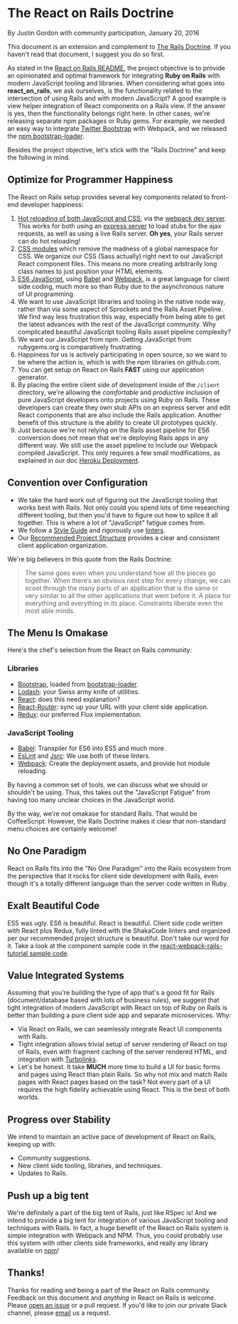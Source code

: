 # The React on Rails Doctrine

By Justin Gordon with community participation, January 20, 2016

This document is an extension and complement to [The Rails Doctrine](http://rubyonrails.org/doctrine/). If you haven't read that document, I suggest you do so first.

As stated in the [React on Rails README](../README.md), the project objective is to provide an opinionated and optimal framework for integrating **Ruby on Rails** with modern JavaScript tooling and libraries. When considering what goes into **react_on_rails**, we ask ourselves, is the functionality related to the intersection of using Rails and with modern JavaScript? A good example is view helper integration of React components on a Rails view. If the answer is yes, then the functionality belongs right here. In other cases, we're releasing separate npm packages or Ruby gems. For example, we needed an easy way to integrate [Twitter Bootstrap](http://getbootstrap.com/) with Webpack, and we released the [npm bootstrap-loader](https://github.com/shakacode/bootstrap-loader/). 

Besides the project objective, let's stick with the "Rails Doctrine" and keep the following in mind.

## Optimize for Programmer Happiness
The React on Rails setup provides several key components related to front-end developer happiness:

1. [Hot reloading of both JavaScript and CSS](https://gaearon.github.io/react-hot-loader/), via the [webpack dev server](https://webpack.github.io/docs/webpack-dev-server.html). This works for both using an [express server](http://expressjs.com/) to load stubs for the ajax requests, as well as using a live Rails server. **Oh yes**, your Rails server can do hot reloading!
2. [CSS modules](https://github.com/css-modules/webpack-demo) which remove the madness of a global namespace for CSS. We organize our CSS (Sass actually) right next to our JavaScript React component files. This means no more creating arbitrarily long class names to just position your HTML elements.
3. [ES6 JavaScript](http://es6-features.org/#Constants), using [Babel](https://babeljs.io/) and [Webpack](http://webpack.github.io/), is a great language for client side coding, much more so than Ruby due to the asynchronous nature of UI programming. 
4. We want to use JavaScript libraries and tooling in the native node way, rather than via some aspect of Sprockets and the Rails Asset Pipeline. We find way less frustration this way, especially from being able to get the latest advances with the rest of the JavaScript community. Why complicated beautiful JavaScript tooling Rails asset pipeline complexity?
5. We want our JavaScript from npm. Getting JavaScript from rubygems.org is comparatively frustrating.
6. Happiness for us is actively participating in open source, so we want to be where the action is, which is with the npm libraries on github.com.
7. You can get setup on React on Rails **FAST** using our application generator.
8. By placing the entire client side of development inside of the `/client` directory, we're allowing the *comfortable* and *productive* inclusion of pure JavaScript developers onto projects using Ruby on Rails. These developers can create they own stub APIs on an express server and edit React components that are also include the Rails application. Another benefit of this structure is the ability to create UI prototypes quickly.
9. Just because we're not relying on the Rails asset pipeline for ES6 conversion does not mean that we're deploying Rails apps in any different way. We still use the asset pipeline to include our Webpack compiled JavaScript. This only requires a few small modifications, as explained in our doc [Heroku Deployment](additional_reading/heroku_deployment.md).

## Convention over Configuration
* We take the hard work out of figuring out the JavaScript tooling that works best with Rails. Not only could you spend lots of time researching different tooling, but then you'd have to figure out how to splice it all together. This is where a lot of "JavaScript" fatigue comes from.
* We follow a [Style Guide](coding-style/style.md) and rigorously use [linters](coding-style/linters.md).
* Our [Recommended Project Structure](recommended-project-structure.md) provides a clear and consistent client application organization.

We're big believers in this quote from the Rails Doctrine: 

> The same goes even when you understand how all the pieces go together. When there’s an obvious next step for every change, we can scoot through the many parts of an application that is the same or very similar to all the other applications that went before it. A place for everything and everything in its place. Constraints liberate even the most able minds.


## The Menu Is Omakase

Here's the chef's selection from the React on Rails community:

### Libraries
* [Bootstrap](http://getbootstrap.com/), loaded from [bootstrap-loader](https://github.com/shakacode/bootstrap-loader/).
* [Lodash](https://lodash.com/): your Swiss army knife of utilities.
* [React](https://github.com/rackt/react-router): does this need explanation? 
* [React-Router](https://github.com/rackt/react-router): sync up your URL with your client side application.
* [Redux](https://github.com/rackt/redux): our preferred Flux implementation.

### JavaScript Tooling
* [Babel](https://babeljs.io/): Transpiler for ES6 into ES5 and much more.
* [EsLint](http://eslint.org/) and [Jsrc](http://jscs.info/): We use both of these linters.
* [Webpack](http://webpack.github.io/): Create the deployment assets, and provide hot module reloading.

By having a common set of tools, we can discuss what we should or shouldn't be using. Thus, this takes out the "JavaScript Fatigue" from having too many unclear choices in the JavaScript world.

By the way, we're *not* omakase for standard Rails. That would be CoffeeScript. However, the Rails Doctrine makes it clear that non-standard menu choices are certainly welcome!

## No One Paradigm
React on Rails fits into the "No One Paradigm" into the Rails ecosystem from the perspective that it rocks for client side development with Rails, even though it's a totally different language than the server code written in Ruby.

## Exalt Beautiful Code
ES5 was ugly. ES6 is beautiful. React is beautiful. Client side code written with React plus Redux, fully linted with the ShakaCode linters and organized per our recommended project structure is beautiful. Don't take our word for it. Take a look at the component sample code in the [react-webpack-rails-tutorial sample code](https://github.com/shakacode/react-webpack-rails-tutorial/tree/master/client/app/bundles/comments).

## Value Integrated Systems
Assuming that you're building the type of app that's a good fit for Rails (document/database based with lots of business rules), we suggest that tight integration of modern JavaScript with React on top of Ruby on Rails is better than building a pure client side app and separate microservices. Why:

* Via React on Rails, we can seamlessly integrate React UI components with Rails.
* Tight integration allows trivial setup of server rendering of React on top of Rails, even with fragment caching of the server rendered HTML, and integration with [Turbolinks](https://github.com/rails/turbolinks).
* Let's be honest. It take **MUCH** more time to build a UI for basic forms and pages using React than plain Rails. So why not mix and match Rails pages with React pages based on the task? Not every part of a UI requires the high fidelity achievable using React. This is the best of both worlds. 

## Progress over Stability
We intend to maintain an active pace of development of React on Rails, keeping up with:

* Community suggestions.
* New client side tooling, libraries, and techniques.
* Updates to Rails.

## Push up a big tent
We're definitely a part of the big tent of Rails, just like RSpec is! And we intend to provide a big tent for integration of various JavaScript tooling and techniques with Rails. In fact, a huge benefit of the React on Rails system is simple integration with Webpack and NPM. Thus, you could probably use this system with other clients side frameworks, and really any library available on [npm](https://www.npmjs.org/)!

## Thanks!
Thanks for reading and being a part of the React on Rails community. Feedback on this document and *anything* in React on Rails is welcome. Please [open an issue](https://github.com/shakacode/react_on_rails/issues/new) or a pull request. If you'd like to join our private Slack channel, please [email](mailto:contact@shakacode.com) us a request.
